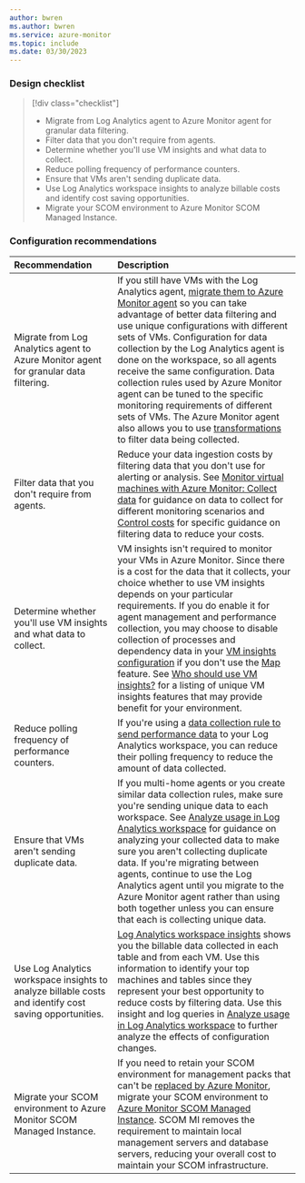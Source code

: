 ```yaml
---
author: bwren
ms.author: bwren
ms.service: azure-monitor
ms.topic: include
ms.date: 03/30/2023
---
```


### Design checklist

> [!div class="checklist"]
> - Migrate from Log Analytics agent to Azure Monitor agent for granular data filtering.
> - Filter data that you don't require from agents.
> - Determine whether you'll use VM insights and what data to collect.
> - Reduce polling frequency of performance counters.
> - Ensure that VMs aren't sending duplicate data.
> - Use Log Analytics workspace insights to analyze billable costs and identify cost saving opportunities.
> - Migrate your SCOM environment to Azure Monitor SCOM Managed Instance.

### Configuration recommendations

| Recommendation | Description |
|:---|:---|
| Migrate from Log Analytics agent to Azure Monitor agent for granular data filtering. | If you still have VMs with the Log Analytics agent, [migrate them to Azure Monitor agent](../agents/azure-monitor-agent-migration.md) so you can take advantage of better data filtering and use unique configurations with different sets of VMs.  Configuration for data collection by the Log Analytics agent is done on the workspace, so all agents receive the same configuration. Data collection rules used by Azure Monitor agent can be tuned to the specific monitoring requirements of different sets of VMs. The Azure Monitor agent also allows you to use [transformations](../essentials/data-collection-transformations.md) to filter data being collected. |
| Filter data that you don't require from agents. | Reduce your data ingestion costs by filtering data that you don't use for alerting or analysis. See [Monitor virtual machines with Azure Monitor: Collect data](../vm/monitor-virtual-machine-data-collection.md) for guidance on data to collect for different monitoring scenarios and [Control costs](../vm/monitor-virtual-machine-data-collection.md#control-costs) for specific guidance on filtering data to reduce your costs. |
| Determine whether you'll use VM insights and what data to collect. | VM insights isn't required to monitor your VMs in Azure Monitor. Since there is a cost for the data that it collects, your choice whether to use VM insights depends on your particular requirements. If you do enable it for agent management and performance collection, you may choose to disable collection of processes and dependency data in your [VM insights configuration](../vm/vminsights-enable-portal.md) if you don't use the [Map](../vm/vminsights-maps.md) feature. See [Who should use VM insights?](../vm/vminsights-overview.md#who-should-use-vm-insights) for a listing of unique VM insights features that may provide benefit for your environment. |
| Reduce polling frequency of performance counters. | If you're using a [data collection rule to send performance data](../agents/data-collection-rule-azure-monitor-agent.md) to your Log Analytics workspace, you can reduce their polling frequency to reduce the amount of data collected. |
| Ensure that VMs aren't sending duplicate data. | If you multi-home agents or you create similar data collection rules, make sure you're sending unique data to each workspace. See [Analyze usage in Log Analytics workspace](../logs/analyze-usage.md) for guidance on analyzing your collected data to make sure you aren't collecting duplicate data. If you're migrating between agents, continue to use the Log Analytics agent until you migrate to the Azure Monitor agent rather than using both together unless you can ensure that each is collecting unique data. |
| Use Log Analytics workspace insights to analyze billable costs and identify cost saving opportunities. | [Log Analytics workspace insights](../logs/log-analytics-workspace-insights-overview.md) shows you the billable data collected in each table and from each VM. Use this information to identify your top machines and tables since they represent your best opportunity to reduce costs by filtering data. Use this insight and log queries in [Analyze usage in Log Analytics workspace](../logs/analyze-usage.md) to further analyze the effects of configuration changes. |
| Migrate your SCOM environment to Azure Monitor SCOM Managed Instance. | If you need to retain your SCOM environment for management packs that can't be [replaced by Azure Monitor](../vm/monitor-virtual-machine-management-packs.md#migrate-management-pack-logic-for-vm-workloads), migrate your SCOM environment to [Azure Monitor SCOM Managed Instance](/system-center/scom/migrate-to-operations-manager-managed-instance). SCOM MI removes the requirement to maintain local management servers and database servers, reducing your overall cost to maintain your SCOM infrastructure. |